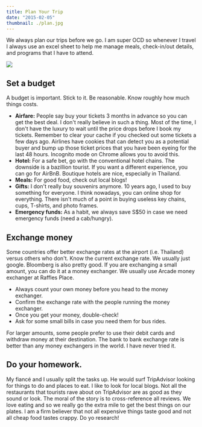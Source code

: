 ```yaml
---
title: Plan Your Trip
date: "2015-02-05"
thumbnail: ./plan.jpg
---
```


We always plan our trips before we go. I am super OCD so whenever I travel I always use an excel sheet to help me manage meals, check-in/out details, and programs that I have to attend.

![](https://hola-yolo.weebly.com/uploads/4/8/2/0/48209285/926044.png)

## **Set a budget**

A budget is important. Stick to it. Be reasonable. Know roughly how much things costs.

* **Airfare:** People say buy your tickets 3 months in advance so you can get the best deal. I don't really believe in such a thing. Most of the time, I don't have the luxury to wait until the price drops before I book my tickets. Remember to clear your cache if you checked out some tickets a few days ago. Airlines have cookies that can detect you as a potential buyer and bump up those ticket prices that you have been eyeing for the last 48 hours. Incognito mode on Chrome allows you to avoid this.
* **Hotel:** For a safe bet, go with the conventional hotel chains. The downside is a bazillion tourist. If you want a different experience, you can go for AirBnB. Boutique hotels are nice, especially in Thailand.
* **Meals:** For good food, check out local blogs!
* **Gifts:** I don't really buy souvenirs anymore. 10 years ago, I used to buy something for everyone. I think nowadays, you can online shop for everything. There isn't much of a point in buying useless key chains, cups, T-shirts, and photo frames.
* **Emergency funds:** As a habit, we always save S$50 in case we need emergency funds (need a cab/hungry).

## **Exchange money**

Some countries offer better exchange rates at the airport (i.e. Thailand) versus others who don't. Know the current exchange rate. We usually just google. Bloomberg is also pretty good. If you are exchanging a small amount, you can do it at a money exchanger. We usually use Arcade money exchanger at Raffles Place.

* Always count your own money before you head to the money exchanger.
* Confirm the exchange rate with the people running the money exchanger.
* Once you get your money, double-check!
* Ask for some small bills in case you need them for bus rides.

For larger amounts, some people prefer to use their debit cards and withdraw money at their destination. The bank to bank exchange rate is better than any money exchangers in the world. I have never tried it.

## **Do your homework.**

My fiancé and I usually split the tasks up. He would surf TripAdvisor looking for things to do and places to eat. I like to look for local blogs. Not all the restaurants that tourists rave about on TripAdvisor are as good as they sound or look. The moral of the story is to cross-reference all reviews. We love eating and so we really go the extra mile to get the best things on our plates. I am a firm believer that not all expensive things taste good and not all cheap food tastes crappy. Do yo research!
